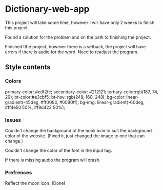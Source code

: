# Dictionary-web-app
This project will take some time, however I will have only 2 weeks to finish this project. 

<!-- Finish the website. Still need to add the rest of the difinition and add the final touches regarding the aesthetics of the dictionary.  -->

<!-- I need to remove the noun and verb sections, because the words entered in the search bar might not a verb or a noun. I need to have it automated to check whether the word is a verb, noun, adjective or adverb and display the info correctly. -->

Found a solution for the problem and on the path to finishing the project.

Finished tthe project, however there is a setback, the project will have errors if there is audio for the word. 
Need to readjust the program.

## Style contents

### Colors

primary-color: #edf2fc;
secondary-color: #212121;
tertiary-color:rgb(187, 74, 29);
bt-color:#e3cbf5;
bt-hov: rgb(248, 160, 248);
bg-color:linear-gradient(-45deg, #ff0080, #0080ff);
bg-img: linear-gradient(-60deg, #ff4e50 50%, #f9d423 50%);

### Issues
 
 Couldn't change the background of the book icon to suit the background color of the website. (Fixed it, just changed the image to one that can change.)

 Couldn't change the color of the font in the input tag.

 If there is missing audio the program will crash.

### Prefrences 
Reflect the moon icon. (Done)